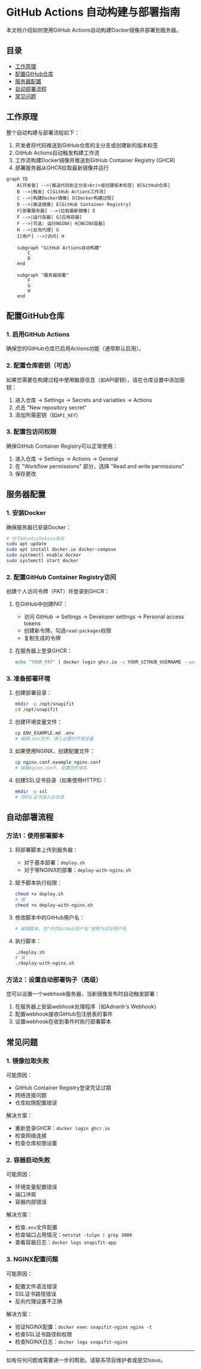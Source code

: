 # GitHub Actions 自动构建与部署指南

本文档介绍如何使用GitHub Actions自动构建Docker镜像并部署到服务器。

## 目录

- [工作原理](#工作原理)
- [配置GitHub仓库](#配置github仓库)
- [服务器配置](#服务器配置)
- [自动部署流程](#自动部署流程)
- [常见问题](#常见问题)

## 工作原理

整个自动构建与部署流程如下：

1. 开发者将代码推送到GitHub仓库的主分支或创建新的版本标签
2. GitHub Actions自动触发构建工作流
3. 工作流构建Docker镜像并推送到GitHub Container Registry (GHCR)
4. 部署服务器从GHCR拉取最新镜像并运行

```mermaid
graph TD
    A[开发者] -->|推送代码到主分支<br/>或创建版本标签| B[GitHub仓库]
    B -->|触发| C[GitHub Actions工作流]
    C -->|构建Docker镜像| D[Docker构建过程]
    D -->|推送镜像| E[GitHub Container Registry]
    F[部署服务器] -->|拉取最新镜像| E
    F -->|运行容器| G[应用容器]
    F -->|可选: 运行NGINX| H[NGINX容器]
    H -->|反向代理| G
    I[用户] -->|访问| H
    
    subgraph "GitHub Actions自动构建"
        C
        D
    end
    
    subgraph "服务器部署"
        F
        G
        H
    end
```

## 配置GitHub仓库

### 1. 启用GitHub Actions

确保您的GitHub仓库已启用Actions功能（通常默认启用）。

### 2. 配置仓库密钥（可选）

如果您需要在构建过程中使用敏感信息（如API密钥），请在仓库设置中添加密钥：

1. 进入仓库 → Settings → Secrets and variables → Actions
2. 点击 "New repository secret"
3. 添加所需密钥（如`API_KEY`）

### 3. 配置包访问权限

确保GitHub Container Registry可以正常使用：

1. 进入仓库 → Settings → Actions → General
2. 在 "Workflow permissions" 部分，选择 "Read and write permissions"
3. 保存更改

## 服务器配置

### 1. 安装Docker

确保服务器已安装Docker：

```bash
# 对于Ubuntu/Debian系统
sudo apt update
sudo apt install docker.io docker-compose
sudo systemctl enable docker
sudo systemctl start docker
```

### 2. 配置GitHub Container Registry访问

创建个人访问令牌（PAT）并登录到GHCR：

1. 在GitHub中创建PAT：
   - 访问 GitHub → Settings → Developer settings → Personal access tokens
   - 创建新令牌，勾选`read:packages`权限
   - 复制生成的令牌

2. 在服务器上登录GHCR：
   ```bash
   echo "YOUR_PAT" | docker login ghcr.io -u YOUR_GITHUB_USERNAME --password-stdin
   ```

### 3. 准备部署环境

1. 创建部署目录：
   ```bash
   mkdir -p /opt/snapifit
   cd /opt/snapifit
   ```

2. 创建环境变量文件：
   ```bash
   cp ENV_EXAMPLE.md .env
   # 编辑.env文件，填入必要的环境变量
   ```

3. 如果使用NGINX，创建配置文件：
   ```bash
   cp nginx.conf.example nginx.conf
   # 编辑nginx.conf，设置您的域名
   ```

4. 创建SSL证书目录（如果使用HTTPS）：
   ```bash
   mkdir -p ssl
   # 将SSL证书放入此目录
   ```

## 自动部署流程

### 方法1：使用部署脚本

1. 将部署脚本上传到服务器：
   - 对于基本部署：`deploy.sh`
   - 对于带NGINX的部署：`deploy-with-nginx.sh`

2. 赋予脚本执行权限：
   ```bash
   chmod +x deploy.sh
   # 或
   chmod +x deploy-with-nginx.sh
   ```

3. 修改脚本中的GitHub用户名：
   ```bash
   # 编辑脚本，将"你的GitHub用户名"替换为实际用户名
   ```

4. 执行脚本：
   ```bash
   ./deploy.sh
   # 或
   ./deploy-with-nginx.sh
   ```

### 方法2：设置自动部署钩子（高级）

您可以设置一个webhook服务器，当新镜像发布时自动触发部署：

1. 在服务器上安装webhook处理程序（如Adnanh's Webhook）
2. 配置webhook接收GitHub包注册表的事件
3. 设置webhook在收到事件时执行部署脚本

## 常见问题

### 1. 镜像拉取失败

可能原因：
- GitHub Container Registry登录凭证过期
- 网络连接问题
- 仓库权限配置错误

解决方案：
- 重新登录GHCR：`docker login ghcr.io`
- 检查网络连接
- 检查仓库权限设置

### 2. 容器启动失败

可能原因：
- 环境变量配置错误
- 端口冲突
- 容器内部错误

解决方案：
- 检查`.env`文件配置
- 检查端口占用情况：`netstat -tulpn | grep 3000`
- 查看容器日志：`docker logs snapifit-app`

### 3. NGINX配置问题

可能原因：
- 配置文件语法错误
- SSL证书路径错误
- 反向代理设置不正确

解决方案：
- 验证NGINX配置：`docker exec snapifit-nginx nginx -t`
- 检查SSL证书路径和权限
- 检查NGINX日志：`docker logs snapifit-nginx`

---

如有任何问题或需要进一步的帮助，请联系项目维护者或提交Issue。 